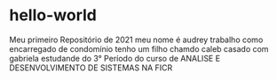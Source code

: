 # hello-world
Meu primeiro Repositório de 2021
 meu nome é audrey 
 trabalho como encarregado de condomínio 
 tenho um filho chamdo caleb
 casado com gabriela 
 estudande do 3° Período do curso de ANALISE E DESENVOLVIMENTO DE SISTEMAS NA FICR
 
 

